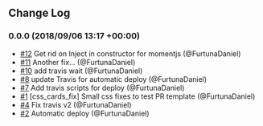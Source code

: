 ## Change Log

### 0.0.0 (2018/09/06 13:17 +00:00)
- [#12](https://github.com/FurtunaDaniel/playground/pull/12) Get rid on Inject in constructor for momentjs (@FurtunaDaniel)
- [#11](https://github.com/FurtunaDaniel/playground/pull/11) Another fix... (@FurtunaDaniel)
- [#10](https://github.com/FurtunaDaniel/playground/pull/10) add travis wait (@FurtunaDaniel)
- [#8](https://github.com/FurtunaDaniel/playground/pull/8) update Travis for automatic deploy (@FurtunaDaniel)
- [#7](https://github.com/FurtunaDaniel/playground/pull/7) Add travis scripts for deploy (@FurtunaDaniel)
- [#1](https://github.com/FurtunaDaniel/playground/pull/1) [css_cards_fix] Small css fixes to test PR template (@FurtunaDaniel)
- [#4](https://github.com/FurtunaDaniel/playground/pull/4) Fix travis v2 (@FurtunaDaniel)
- [#2](https://github.com/FurtunaDaniel/playground/pull/2) Automatic deploy (@FurtunaDaniel)